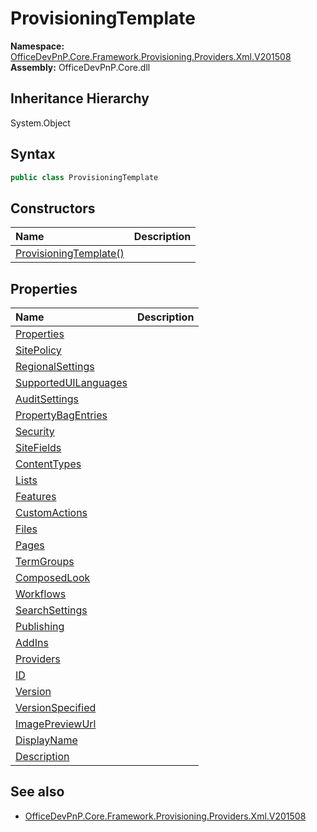 # ProvisioningTemplate
  

**Namespace:** [OfficeDevPnP.Core.Framework.Provisioning.Providers.Xml.V201508](OfficeDevPnP.Core.Framework.Provisioning.Providers.Xml.V201508.md)  
**Assembly:** OfficeDevPnP.Core.dll  
## Inheritance Hierarchy
System.Object  
## Syntax
```C#
public class ProvisioningTemplate
```
## Constructors
|**Name**|**Description**|
|:-----|:-----|
| [ProvisioningTemplate()](OfficeDevPnP.Core.Framework.Provisioning.Providers.Xml.V201508.ProvisioningTemplate.ctor1.md) | 
## Properties
|**Name**|**Description**|
|:-----|:-----|
| [Properties](OfficeDevPnP.Core.Framework.Provisioning.Providers.Xml.V201508.ProvisioningTemplate.Properties.md) | 
| [SitePolicy](OfficeDevPnP.Core.Framework.Provisioning.Providers.Xml.V201508.ProvisioningTemplate.SitePolicy.md) | 
| [RegionalSettings](OfficeDevPnP.Core.Framework.Provisioning.Providers.Xml.V201508.ProvisioningTemplate.RegionalSettings.md) | 
| [SupportedUILanguages](OfficeDevPnP.Core.Framework.Provisioning.Providers.Xml.V201508.ProvisioningTemplate.SupportedUILanguages.md) | 
| [AuditSettings](OfficeDevPnP.Core.Framework.Provisioning.Providers.Xml.V201508.ProvisioningTemplate.AuditSettings.md) | 
| [PropertyBagEntries](OfficeDevPnP.Core.Framework.Provisioning.Providers.Xml.V201508.ProvisioningTemplate.PropertyBagEntries.md) | 
| [Security](OfficeDevPnP.Core.Framework.Provisioning.Providers.Xml.V201508.ProvisioningTemplate.Security.md) | 
| [SiteFields](OfficeDevPnP.Core.Framework.Provisioning.Providers.Xml.V201508.ProvisioningTemplate.SiteFields.md) | 
| [ContentTypes](OfficeDevPnP.Core.Framework.Provisioning.Providers.Xml.V201508.ProvisioningTemplate.ContentTypes.md) | 
| [Lists](OfficeDevPnP.Core.Framework.Provisioning.Providers.Xml.V201508.ProvisioningTemplate.Lists.md) | 
| [Features](OfficeDevPnP.Core.Framework.Provisioning.Providers.Xml.V201508.ProvisioningTemplate.Features.md) | 
| [CustomActions](OfficeDevPnP.Core.Framework.Provisioning.Providers.Xml.V201508.ProvisioningTemplate.CustomActions.md) | 
| [Files](OfficeDevPnP.Core.Framework.Provisioning.Providers.Xml.V201508.ProvisioningTemplate.Files.md) | 
| [Pages](OfficeDevPnP.Core.Framework.Provisioning.Providers.Xml.V201508.ProvisioningTemplate.Pages.md) | 
| [TermGroups](OfficeDevPnP.Core.Framework.Provisioning.Providers.Xml.V201508.ProvisioningTemplate.TermGroups.md) | 
| [ComposedLook](OfficeDevPnP.Core.Framework.Provisioning.Providers.Xml.V201508.ProvisioningTemplate.ComposedLook.md) | 
| [Workflows](OfficeDevPnP.Core.Framework.Provisioning.Providers.Xml.V201508.ProvisioningTemplate.Workflows.md) | 
| [SearchSettings](OfficeDevPnP.Core.Framework.Provisioning.Providers.Xml.V201508.ProvisioningTemplate.SearchSettings.md) | 
| [Publishing](OfficeDevPnP.Core.Framework.Provisioning.Providers.Xml.V201508.ProvisioningTemplate.Publishing.md) | 
| [AddIns](OfficeDevPnP.Core.Framework.Provisioning.Providers.Xml.V201508.ProvisioningTemplate.AddIns.md) | 
| [Providers](OfficeDevPnP.Core.Framework.Provisioning.Providers.Xml.V201508.ProvisioningTemplate.Providers.md) | 
| [ID](OfficeDevPnP.Core.Framework.Provisioning.Providers.Xml.V201508.ProvisioningTemplate.ID.md) | 
| [Version](OfficeDevPnP.Core.Framework.Provisioning.Providers.Xml.V201508.ProvisioningTemplate.Version.md) | 
| [VersionSpecified](OfficeDevPnP.Core.Framework.Provisioning.Providers.Xml.V201508.ProvisioningTemplate.VersionSpecified.md) | 
| [ImagePreviewUrl](OfficeDevPnP.Core.Framework.Provisioning.Providers.Xml.V201508.ProvisioningTemplate.ImagePreviewUrl.md) | 
| [DisplayName](OfficeDevPnP.Core.Framework.Provisioning.Providers.Xml.V201508.ProvisioningTemplate.DisplayName.md) | 
| [Description](OfficeDevPnP.Core.Framework.Provisioning.Providers.Xml.V201508.ProvisioningTemplate.Description.md) | 
## See also
- [OfficeDevPnP.Core.Framework.Provisioning.Providers.Xml.V201508](OfficeDevPnP.Core.Framework.Provisioning.Providers.Xml.V201508.md)
